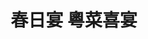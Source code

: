 ---
title: "春日宴 粵菜喜宴"
description: "春日宴 粵菜喜宴"
layout: shop
keywords:
  - 美食競賽
  - 台灣美食
  - 美食精選
datePublished: "2025-06-30"
dateModified: "2025-07-03"
city: "台中市"
district: "北屯區"
address: "台中市北屯區山西路三段133號"
phone: "0424225555"
geo: "24.185705463967498, 120.68451061850084"
google_map: "https://maps.app.goo.gl/5s4Nhw19ZorRGRuv5"
footinder: "https://footinder.com.tw/%E5%8F%B0%E4%B8%AD%E5%B8%82%E5%8C%97%E5%B1%AF%E5%8D%80/141577/"
official: "https://www.facebook.com/KASUGA.2020/?ref=page_internal"
award:
  - name: "500盤"
    year: "2024"
    entries:
      - dishes:
          - "粵式招牌炒米粉"

---